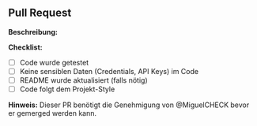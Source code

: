 ## Pull Request

**Beschreibung:**
<!-- Was ändert dieser PR? -->

**Checklist:**
- [ ] Code wurde getestet
- [ ] Keine sensiblen Daten (Credentials, API Keys) im Code
- [ ] README wurde aktualisiert (falls nötig)
- [ ] Code folgt dem Projekt-Style

**Hinweis:** Dieser PR benötigt die Genehmigung von @MiguelCHECK bevor er gemerged werden kann.

